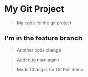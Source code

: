 # My Git Project

>My code for the git project

## I'm in the feature branch

>Another code change 

>Added to main again

>Made Changes for Git Pull demo
